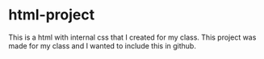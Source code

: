 # html-project
This is a html with internal css that I created for my class. 
This project was made for my class and I wanted to include this in github. 
